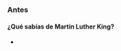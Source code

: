 
### Antes 
#### ¿Qué sabías de Martin Luther King?
-
<!--stackedit_data:
eyJoaXN0b3J5IjpbLTU4NTU4OTQ0OF19
-->